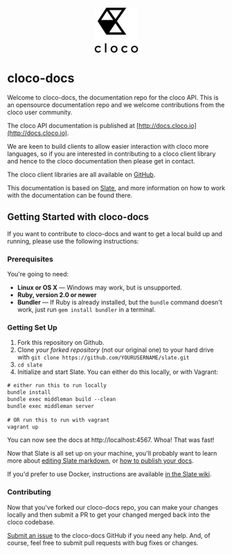 <p align="center">
  <img src="https://raw.githubusercontent.com/cloudconfig/cloco-docs/master/source/images/logo.png" width="100" height="104" />
</p>

# cloco-docs

Welcome to cloco-docs, the documentation repo for the cloco API.  This is an opensource documentation repo and we welcome contributions from the cloco user community.

The cloco API documentation is published at [http://docs.cloco.io](http://docs.cloco.io).

We are keen to build clients to allow easier interaction with cloco more languages, so if you are interested in contributing to a cloco client library and hence to the cloco documentation then please get in contact.

The cloco client libraries are all available on [GitHub](https://github.com/cloudconfig).

This documentation is based on [Slate](https://github.com/lord/slate), and more information on how to work with the documentation can be found there.

Getting Started with cloco-docs
------------------------------

If you want to contribute to cloco-docs and want to get a local build up and running, please use the following instructions:

### Prerequisites

You're going to need:

 - **Linux or OS X** — Windows may work, but is unsupported.
 - **Ruby, version 2.0 or newer**
 - **Bundler** — If Ruby is already installed, but the `bundle` command doesn't work, just run `gem install bundler` in a terminal.

### Getting Set Up

1. Fork this repository on Github.
2. Clone *your forked repository* (not our original one) to your hard drive with `git clone https://github.com/YOURUSERNAME/slate.git`
3. `cd slate`
4. Initialize and start Slate. You can either do this locally, or with Vagrant:

```shell
# either run this to run locally
bundle install
bundle exec middleman build --clean
bundle exec middleman server

# OR run this to run with vagrant
vagrant up
```

You can now see the docs at http://localhost:4567. Whoa! That was fast!

Now that Slate is all set up on your machine, you'll probably want to learn more about [editing Slate markdown](https://github.com/lord/slate/wiki/Markdown-Syntax), or [how to publish your docs](https://github.com/lord/slate/wiki/Deploying-Slate).

If you'd prefer to use Docker, instructions are available [in the Slate wiki](https://github.com/lord/slate/wiki/Docker).

### Contributing

Now that you've forked our cloco-docs repo, you can make your changes locally and then submit a PR to get your changed merged back into the cloco codebase.  

[Submit an issue](https://github.com/cloudconfig/cloco-docs/issues) to the cloco-docs GitHub if you need any help. And, of course, feel free to submit pull requests with bug fixes or changes.
